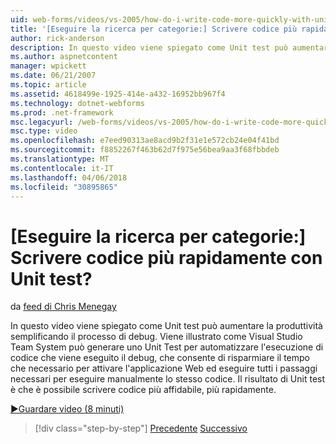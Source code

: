 ```yaml
---
uid: web-forms/videos/vs-2005/how-do-i-write-code-more-quickly-with-unit-tests
title: '[Eseguire la ricerca per categorie:] Scrivere codice più rapidamente con Unit test? | Microsoft Docs'
author: rick-anderson
description: In questo video viene spiegato come Unit test può aumentare la produttività semplificando il processo di debug. Viene illustrato come Visual Studio Team System può generare un U....
ms.author: aspnetcontent
manager: wpickett
ms.date: 06/21/2007
ms.topic: article
ms.assetid: 4618499e-1925-414e-a432-16952bb967f4
ms.technology: dotnet-webforms
ms.prod: .net-framework
msc.legacyurl: /web-forms/videos/vs-2005/how-do-i-write-code-more-quickly-with-unit-tests
msc.type: video
ms.openlocfilehash: e7eed90313ae8acd9b2f31e1e572cb24e04f41bd
ms.sourcegitcommit: f8852267f463b62d7f975e56bea9aa3f68fbbdeb
ms.translationtype: MT
ms.contentlocale: it-IT
ms.lasthandoff: 04/06/2018
ms.locfileid: "30895865"
---
```

<a name="how-do-i-write-code-more-quickly-with-unit-tests"></a>[Eseguire la ricerca per categorie:] Scrivere codice più rapidamente con Unit test?
====================
da [feed di Chris Menegay](https://twitter.com/CMenegay)

In questo video viene spiegato come Unit test può aumentare la produttività semplificando il processo di debug. Viene illustrato come Visual Studio Team System può generare uno Unit Test per automatizzare l'esecuzione di codice che viene eseguito il debug, che consente di risparmiare il tempo che necessario per attivare l'applicazione Web ed eseguire tutti i passaggi necessari per eseguire manualmente lo stesso codice. Il risultato di Unit test è che è possibile scrivere codice più affidabile, più rapidamente.

[&#9654;Guardare video (8 minuti)](https://channel9.msdn.com/Blogs/ASP-NET-Site-Videos/how-do-i-write-code-more-quickly-with-unit-tests)

> [!div class="step-by-step"]
> [Precedente](how-do-i-create-my-own-bug-work-item.md)
> [Successivo](how-do-i-practice-test-driven-development.md)
